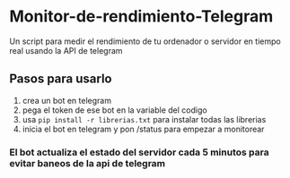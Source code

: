 # Monitor-de-rendimiento-Telegram
Un script para medir el rendimiento de tu ordenador o servidor en tiempo real usando la API de telegram

## Pasos para usarlo
1. crea un bot en telegram
2. pega el token de ese bot en la variable del codigo
3. usa `pip install -r librerias.txt` para instalar todas las librerias
4. inicia el bot en telegram y pon /status para empezar a monitorear
   
### El bot actualiza el estado del servidor cada 5 minutos para evitar baneos de la api de telegram
